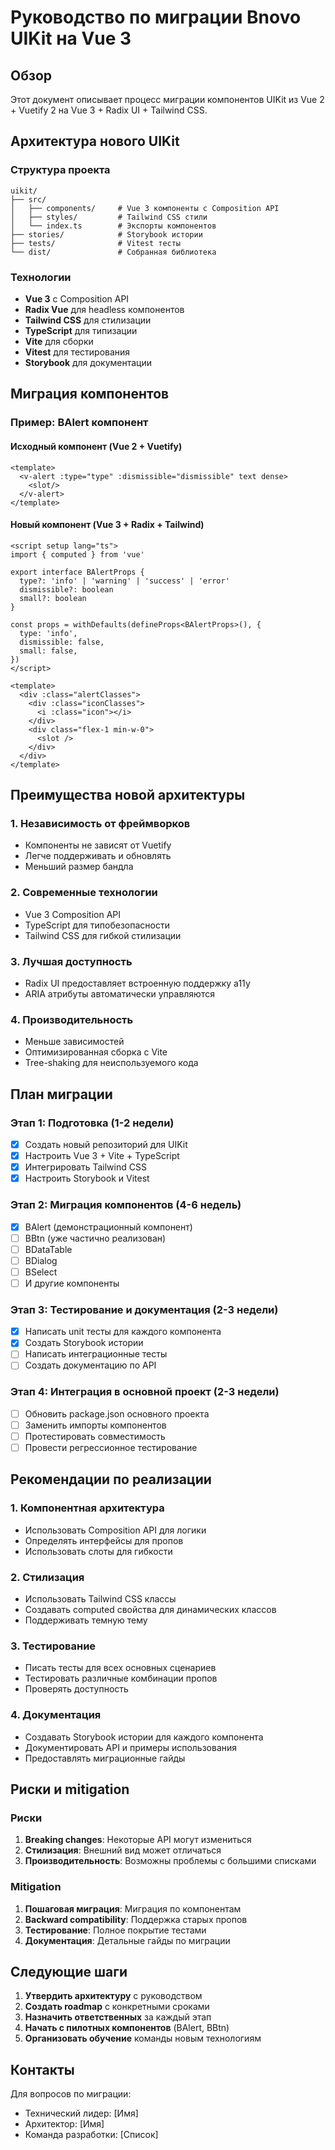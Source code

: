 # Руководство по миграции Bnovo UIKit на Vue 3

## Обзор

Этот документ описывает процесс миграции компонентов UIKit из Vue 2 + Vuetify 2 на Vue 3 + Radix UI + Tailwind CSS.

## Архитектура нового UIKit

### Структура проекта
```
uikit/
├── src/
│   ├── components/     # Vue 3 компоненты с Composition API
│   ├── styles/         # Tailwind CSS стили
│   └── index.ts        # Экспорты компонентов
├── stories/            # Storybook истории
├── tests/              # Vitest тесты
└── dist/               # Собранная библиотека
```

### Технологии
- **Vue 3** с Composition API
- **Radix Vue** для headless компонентов
- **Tailwind CSS** для стилизации
- **TypeScript** для типизации
- **Vite** для сборки
- **Vitest** для тестирования
- **Storybook** для документации

## Миграция компонентов

### Пример: BAlert компонент

#### Исходный компонент (Vue 2 + Vuetify)
```vue
<template>
  <v-alert :type="type" :dismissible="dismissible" text dense>
    <slot/>
  </v-alert>
</template>
```

#### Новый компонент (Vue 3 + Radix + Tailwind)
```vue
<script setup lang="ts">
import { computed } from 'vue'

export interface BAlertProps {
  type?: 'info' | 'warning' | 'success' | 'error'
  dismissible?: boolean
  small?: boolean
}

const props = withDefaults(defineProps<BAlertProps>(), {
  type: 'info',
  dismissible: false,
  small: false,
})
</script>

<template>
  <div :class="alertClasses">
    <div :class="iconClasses">
      <i :class="icon"></i>
    </div>
    <div class="flex-1 min-w-0">
      <slot />
    </div>
  </div>
</template>
```

## Преимущества новой архитектуры

### 1. Независимость от фреймворков
- Компоненты не зависят от Vuetify
- Легче поддерживать и обновлять
- Меньший размер бандла

### 2. Современные технологии
- Vue 3 Composition API
- TypeScript для типобезопасности
- Tailwind CSS для гибкой стилизации

### 3. Лучшая доступность
- Radix UI предоставляет встроенную поддержку a11y
- ARIA атрибуты автоматически управляются

### 4. Производительность
- Меньше зависимостей
- Оптимизированная сборка с Vite
- Tree-shaking для неиспользуемого кода

## План миграции

### Этап 1: Подготовка (1-2 недели)
- [x] Создать новый репозиторий для UIKit
- [x] Настроить Vue 3 + Vite + TypeScript
- [x] Интегрировать Tailwind CSS
- [x] Настроить Storybook и Vitest

### Этап 2: Миграция компонентов (4-6 недель)
- [x] BAlert (демонстрационный компонент)
- [ ] BBtn (уже частично реализован)
- [ ] BDataTable
- [ ] BDialog
- [ ] BSelect
- [ ] И другие компоненты

### Этап 3: Тестирование и документация (2-3 недели)
- [x] Написать unit тесты для каждого компонента
- [x] Создать Storybook истории
- [ ] Написать интеграционные тесты
- [ ] Создать документацию по API

### Этап 4: Интеграция в основной проект (2-3 недели)
- [ ] Обновить package.json основного проекта
- [ ] Заменить импорты компонентов
- [ ] Протестировать совместимость
- [ ] Провести регрессионное тестирование

## Рекомендации по реализации

### 1. Компонентная архитектура
- Использовать Composition API для логики
- Определять интерфейсы для пропов
- Использовать слоты для гибкости

### 2. Стилизация
- Использовать Tailwind CSS классы
- Создавать computed свойства для динамических классов
- Поддерживать темную тему

### 3. Тестирование
- Писать тесты для всех основных сценариев
- Тестировать различные комбинации пропов
- Проверять доступность

### 4. Документация
- Создавать Storybook истории для каждого компонента
- Документировать API и примеры использования
- Предоставлять миграционные гайды

## Риски и mitigation

### Риски
1. **Breaking changes**: Некоторые API могут измениться
2. **Стилизация**: Внешний вид может отличаться
3. **Производительность**: Возможны проблемы с большими списками

### Mitigation
1. **Пошаговая миграция**: Миграция по компонентам
2. **Backward compatibility**: Поддержка старых пропов
3. **Тестирование**: Полное покрытие тестами
4. **Документация**: Детальные гайды по миграции

## Следующие шаги

1. **Утвердить архитектуру** с руководством
2. **Создать roadmap** с конкретными сроками
3. **Назначить ответственных** за каждый этап
4. **Начать с пилотных компонентов** (BAlert, BBtn)
5. **Организовать обучение** команды новым технологиям

## Контакты

Для вопросов по миграции:
- Технический лидер: [Имя]
- Архитектор: [Имя]
- Команда разработки: [Список]